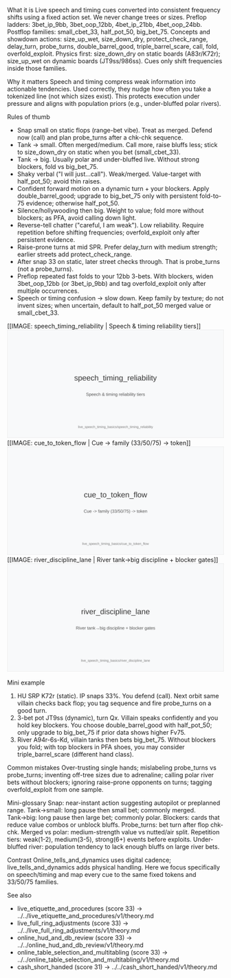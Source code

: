 What it is
Live speech and timing cues converted into consistent frequency shifts using a fixed action set. We never change trees or sizes. Preflop ladders: 3bet_ip_9bb, 3bet_oop_12bb, 4bet_ip_21bb, 4bet_oop_24bb. Postflop families: small_cbet_33, half_pot_50, big_bet_75. Concepts and showdown actions: size_up_wet, size_down_dry, protect_check_range, delay_turn, probe_turns, double_barrel_good, triple_barrel_scare, call, fold, overfold_exploit. Physics first: size_down_dry on static boards (A83r/K72r); size_up_wet on dynamic boards (JT9ss/986ss). Cues only shift frequencies inside those families.

Why it matters
Speech and timing compress weak information into actionable tendencies. Used correctly, they nudge how often you take a tokenized line (not which sizes exist). This protects execution under pressure and aligns with population priors (e.g., under-bluffed polar rivers).

Rules of thumb
- Snap small on static flops (range-bet vibe). Treat as merged. Defend now (call) and plan probe_turns after a chk-chk sequence. 
- Tank → small. Often merged/medium. Call more, raise bluffs less; stick to size_down_dry on static when you bet (small_cbet_33). 
- Tank → big. Usually polar and under-bluffed live. Without strong blockers, fold vs big_bet_75. 
- Shaky verbal ("I will just...call"). Weak/merged. Value-target with half_pot_50; avoid thin raises. 
- Confident forward motion on a dynamic turn + your blockers. Apply double_barrel_good; upgrade to big_bet_75 only with persistent fold-to-75 evidence; otherwise half_pot_50. 
- Silence/hollywooding then big. Weight to value; fold more without blockers; as PFA, avoid calling down light. 
- Reverse-tell chatter ("careful, I am weak"). Low reliability. Require repetition before shifting frequencies; overfold_exploit only after persistent evidence. 
- Raise-prone turns at mid SPR. Prefer delay_turn with medium strength; earlier streets add protect_check_range. 
- After snap 33 on static, later street checks through. That is probe_turns (not a probe_turns). 
- Preflop repeated fast folds to your 12bb 3-bets. With blockers, widen 3bet_oop_12bb (or 3bet_ip_9bb) and tag overfold_exploit only after multiple occurrences. 
- Speech or timing confusion → slow down. Keep family by texture; do not invent sizes; when uncertain, default to half_pot_50 merged value or small_cbet_33.

[[IMAGE: speech_timing_reliability | Speech & timing reliability tiers]]
![Speech & timing reliability tiers](images/speech_timing_reliability.svg)
[[IMAGE: cue_to_token_flow | Cue -> family (33/50/75) -> token]]
![Cue -> family (33/50/75) -> token](images/cue_to_token_flow.svg)
[[IMAGE: river_discipline_lane | River tank→big discipline + blocker gates]]
![River tank→big discipline + blocker gates](images/river_discipline_lane.svg)

Mini example
1) HU SRP K72r (static). IP snaps 33%. You defend (call). Next orbit same villain checks back flop; you tag sequence and fire probe_turns on a good turn. 
2) 3-bet pot JT9ss (dynamic), turn Qx. Villain speaks confidently and you hold key blockers. You choose double_barrel_good with half_pot_50; only upgrade to big_bet_75 if prior data shows higher Fv75. 
3) River A94r-6s-Kd, villain tanks then bets big_bet_75. Without blockers you fold; with top blockers in PFA shoes, you may consider triple_barrel_scare (different hand class).

Common mistakes
Over-trusting single hands; mislabeling probe_turns vs probe_turns; inventing off-tree sizes due to adrenaline; calling polar river bets without blockers; ignoring raise-prone opponents on turns; tagging overfold_exploit from one sample.

Mini-glossary
Snap: near-instant action suggesting autopilot or preplanned range. 
Tank→small: long pause then small bet; commonly merged. 
Tank→big: long pause then large bet; commonly polar. 
Blockers: cards that reduce value combos or unblock bluffs. 
Probe_turns: bet turn after flop chk-chk. 
Merged vs polar: medium-strength value vs nutted/air split. 
Repetition tiers: weak(1-2), medium(3-5), strong(6+) events before exploits. 
Under-bluffed river: population tendency to lack enough bluffs on large river bets.

Contrast
Online_tells_and_dynamics uses digital cadence; live_tells_and_dynamics adds physical handling. Here we focus specifically on speech/timing and map every cue to the same fixed tokens and 33/50/75 families.

See also
- live_etiquette_and_procedures (score 33) → ../../live_etiquette_and_procedures/v1/theory.md
- live_full_ring_adjustments (score 33) → ../../live_full_ring_adjustments/v1/theory.md
- online_hud_and_db_review (score 33) → ../../online_hud_and_db_review/v1/theory.md
- online_table_selection_and_multitabling (score 33) → ../../online_table_selection_and_multitabling/v1/theory.md
- cash_short_handed (score 31) → ../../cash_short_handed/v1/theory.md